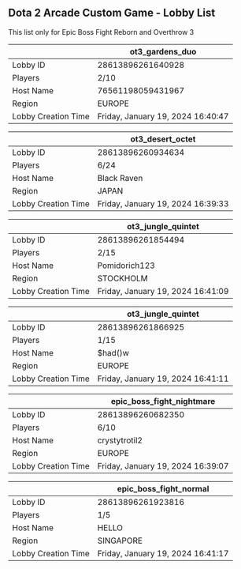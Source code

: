 ## Dota 2 Arcade Custom Game - Lobby List

This list only for Epic Boss Fight Reborn and Overthrow 3

|  | ot3_gardens_duo |
| ------ | ------ |
| Lobby ID | 28613896261640928 |
| Players | 2/10 |
| Host Name | 76561198059431967 |
| Region | EUROPE |
| Lobby Creation Time | Friday, January 19, 2024 16:40:47 |


|  | ot3_desert_octet |
| ------ | ------ |
| Lobby ID | 28613896260934634 |
| Players | 6/24 |
| Host Name | Black Raven |
| Region | JAPAN |
| Lobby Creation Time | Friday, January 19, 2024 16:39:33 |


|  | ot3_jungle_quintet |
| ------ | ------ |
| Lobby ID | 28613896261854494 |
| Players | 2/15 |
| Host Name | Pomidorich123 |
| Region | STOCKHOLM |
| Lobby Creation Time | Friday, January 19, 2024 16:41:09 |


|  | ot3_jungle_quintet |
| ------ | ------ |
| Lobby ID | 28613896261866925 |
| Players | 1/15 |
| Host Name | $had()w |
| Region | EUROPE |
| Lobby Creation Time | Friday, January 19, 2024 16:41:11 |


|  | epic_boss_fight_nightmare |
| ------ | ------ |
| Lobby ID | 28613896260682350 |
| Players | 6/10 |
| Host Name | crystytrotil2 |
| Region | EUROPE |
| Lobby Creation Time | Friday, January 19, 2024 16:39:07 |


|  | epic_boss_fight_normal |
| ------ | ------ |
| Lobby ID | 28613896261923816 |
| Players | 1/5 |
| Host Name | HELLO |
| Region | SINGAPORE |
| Lobby Creation Time | Friday, January 19, 2024 16:41:17 |


